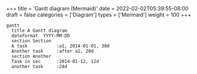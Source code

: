 +++
title = 'Gantt diagram (Mermaid)'
date = 2022-02-02T05:39:55-08:00
draft = false
categories = ['Diagram']
types =  ['Mermaid']
weight = 100
+++
```kroki {type=mermaid}
gantt
  title A Gantt diagram
  dateFormat  YYYY-MM-DD
  section Section
  A task           :a1, 2014-01-01, 30d
  Another task     :after a1, 20d
  section Another
  Task in sec      :2014-01-12, 12d
  another task     :24d
```
